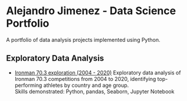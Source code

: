 # Alejandro Jimenez - Data Science Portfolio
A portfolio of data analysis projects implemented using Python.

## Exploratory Data Analysis

- [Ironman 70.3 exploration (2004 - 2020)](https://github.com/Alejandro2718/Data-Science-Portfolio/blob/main/half_ironman_data_analysis.ipynb) Exploratory data analysis of Ironman 70.3 competitions from 2004 to 2020, identifying top-performing athletes by country and age group.  
Skills demonstrated: Python, pandas, Seaborn, Jupyter Notebook
